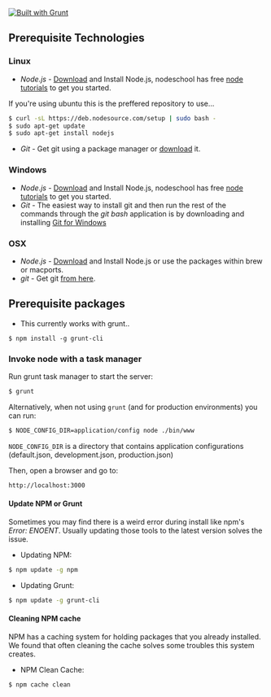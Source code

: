 [![Built with Grunt](https://cdn.gruntjs.com/builtwith.png)](http://gruntjs.com/)


## Prerequisite Technologies
### Linux
* *Node.js* - <a href="http://nodejs.org/download/">Download</a> and Install Node.js, nodeschool has free <a href=" http://nodeschool.io/#workshoppers">node tutorials</a> to get you started.

If you're using ubuntu this is the preffered repository to use...

```bash
$ curl -sL https://deb.nodesource.com/setup | sudo bash -
$ sudo apt-get update
$ sudo apt-get install nodejs
```

* *Git* - Get git using a package manager or <a href="http://git-scm.com/downloads">download</a> it.

### Windows
* *Node.js* - <a href="http://nodejs.org/download/">Download</a> and Install Node.js, nodeschool has free <a href=" http://nodeschool.io/#workshoppers">node tutorials</a> to get you started.
* *Git* - The easiest way to install git and then run the rest of the commands through the *git bash* application is by downloading and installing <a href="http://git-scm.com/download/win">Git for Windows</a>

### OSX
* *Node.js* -  <a href="http://nodejs.org/download/">Download</a> and Install Node.js or use the packages within brew or macports.
* *git* - Get git <a href="http://git-scm.com/download/mac">from here</a>.

## Prerequisite packages
* This currently works with grunt..

```
$ npm install -g grunt-cli
```

### Invoke node with a task manager
Run grunt task manager to start the server:
```bash
$ grunt
```

Alternatively, when not using `grunt` (and for production environments) you can run:
```bash
$ NODE_CONFIG_DIR=application/config node ./bin/www
```
`NODE_CONFIG_DIR` is a directory that contains application configurations (default.json, development.json, production.json)

Then, open a browser and go to:
```bash
http://localhost:3000
```


#### Update NPM or Grunt
Sometimes you may find there is a weird error during install like npm's *Error: ENOENT*. Usually updating those tools to the latest version solves the issue.

* Updating NPM:
```bash
$ npm update -g npm
```

* Updating Grunt:
```bash
$ npm update -g grunt-cli
```


#### Cleaning NPM cache
NPM has a caching system for holding packages that you already installed.
We found that often cleaning the cache solves some troubles this system creates.

* NPM Clean Cache:
```bash
$ npm cache clean
```
